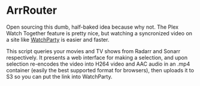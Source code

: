 # ArrRouter

Open sourcing this dumb, half-baked idea because why not. The Plex Watch Together feature is pretty nice, but watching a syncronized video on a site like [WatchParty](https://www.watchparty.me/) is easier and faster.

This script queries your movies and TV shows from Radarr and Sonarr respectively. It presents a web interface for making a selection, and upon selection re-encodes the video into H264 video and AAC audio in an .mp4 container (easily the best supported format for browsers), then uploads it to S3 so you can put the link into WatchParty.
